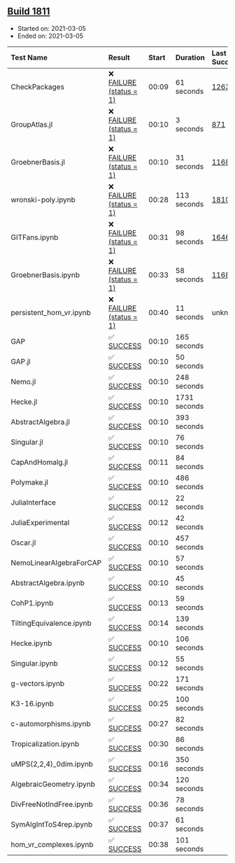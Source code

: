 ## [Build 1811](https://oscarci.mathematik.uni-kl.de/job/oscar-stable/1811/)

* Started on: 2021-03-05
* Ended on: 2021-03-05

| Test Name    | Result | Start | Duration | Last Success | First Failure |
|:-------------|:-------|:------|:---------|:-------------|:--------------|
| CheckPackages | ❌ [FAILURE (status = 1)](https://oscarci.mathematik.uni-kl.de/job/oscar-stable/1811/artifact/logs/build-1811/CheckPackages.log) | 00:09 | 61 seconds | [1263](https://oscarci.mathematik.uni-kl.de/job/oscar-stable/1263/) | [1264](https://oscarci.mathematik.uni-kl.de/job/oscar-stable/1264/) |
| GroupAtlas.jl | ❌ [FAILURE (status = 1)](https://oscarci.mathematik.uni-kl.de/job/oscar-stable/1811/artifact/logs/build-1811/GroupAtlas.jl.log) | 00:10 | 3 seconds | [871](https://oscarci.mathematik.uni-kl.de/job/oscar-stable/871/) | [872](https://oscarci.mathematik.uni-kl.de/job/oscar-stable/872/) |
| GroebnerBasis.jl | ❌ [FAILURE (status = 1)](https://oscarci.mathematik.uni-kl.de/job/oscar-stable/1811/artifact/logs/build-1811/GroebnerBasis.jl.log) | 00:10 | 31 seconds | [1168](https://oscarci.mathematik.uni-kl.de/job/oscar-stable/1168/) | [1169](https://oscarci.mathematik.uni-kl.de/job/oscar-stable/1169/) |
| wronski-poly.ipynb | ❌ [FAILURE (status = 1)](https://oscarci.mathematik.uni-kl.de/job/oscar-stable/1811/artifact/logs/build-1811/wronski-poly.ipynb.log) | 00:28 | 113 seconds | [1810](https://oscarci.mathematik.uni-kl.de/job/oscar-stable/1810/) | [1811](https://oscarci.mathematik.uni-kl.de/job/oscar-stable/1811/) |
| GITFans.ipynb | ❌ [FAILURE (status = 1)](https://oscarci.mathematik.uni-kl.de/job/oscar-stable/1811/artifact/logs/build-1811/GITFans.ipynb.log) | 00:31 | 98 seconds | [1646](https://oscarci.mathematik.uni-kl.de/job/oscar-stable/1646/) | [1647](https://oscarci.mathematik.uni-kl.de/job/oscar-stable/1647/) |
| GroebnerBasis.ipynb | ❌ [FAILURE (status = 1)](https://oscarci.mathematik.uni-kl.de/job/oscar-stable/1811/artifact/logs/build-1811/GroebnerBasis.ipynb.log) | 00:33 | 58 seconds | [1168](https://oscarci.mathematik.uni-kl.de/job/oscar-stable/1168/) | [1169](https://oscarci.mathematik.uni-kl.de/job/oscar-stable/1169/) |
| persistent_hom_vr.ipynb | ❌ [FAILURE (status = 1)](https://oscarci.mathematik.uni-kl.de/job/oscar-stable/1811/artifact/logs/build-1811/persistent_hom_vr.ipynb.log) | 00:40 | 11 seconds | unknown | unknown |
| GAP | ✅ [SUCCESS](https://oscarci.mathematik.uni-kl.de/job/oscar-stable/1811/artifact/logs/build-1811/GAP.log) | 00:10 | 165 seconds |  |  |
| GAP.jl | ✅ [SUCCESS](https://oscarci.mathematik.uni-kl.de/job/oscar-stable/1811/artifact/logs/build-1811/GAP.jl.log) | 00:10 | 50 seconds |  |  |
| Nemo.jl | ✅ [SUCCESS](https://oscarci.mathematik.uni-kl.de/job/oscar-stable/1811/artifact/logs/build-1811/Nemo.jl.log) | 00:10 | 248 seconds |  |  |
| Hecke.jl | ✅ [SUCCESS](https://oscarci.mathematik.uni-kl.de/job/oscar-stable/1811/artifact/logs/build-1811/Hecke.jl.log) | 00:10 | 1731 seconds |  |  |
| AbstractAlgebra.jl | ✅ [SUCCESS](https://oscarci.mathematik.uni-kl.de/job/oscar-stable/1811/artifact/logs/build-1811/AbstractAlgebra.jl.log) | 00:10 | 393 seconds |  |  |
| Singular.jl | ✅ [SUCCESS](https://oscarci.mathematik.uni-kl.de/job/oscar-stable/1811/artifact/logs/build-1811/Singular.jl.log) | 00:10 | 76 seconds |  |  |
| CapAndHomalg.jl | ✅ [SUCCESS](https://oscarci.mathematik.uni-kl.de/job/oscar-stable/1811/artifact/logs/build-1811/CapAndHomalg.jl.log) | 00:11 | 84 seconds |  |  |
| Polymake.jl | ✅ [SUCCESS](https://oscarci.mathematik.uni-kl.de/job/oscar-stable/1811/artifact/logs/build-1811/Polymake.jl.log) | 00:10 | 486 seconds |  |  |
| JuliaInterface | ✅ [SUCCESS](https://oscarci.mathematik.uni-kl.de/job/oscar-stable/1811/artifact/logs/build-1811/JuliaInterface.log) | 00:12 | 22 seconds |  |  |
| JuliaExperimental | ✅ [SUCCESS](https://oscarci.mathematik.uni-kl.de/job/oscar-stable/1811/artifact/logs/build-1811/JuliaExperimental.log) | 00:12 | 42 seconds |  |  |
| Oscar.jl | ✅ [SUCCESS](https://oscarci.mathematik.uni-kl.de/job/oscar-stable/1811/artifact/logs/build-1811/Oscar.jl.log) | 00:10 | 457 seconds |  |  |
| NemoLinearAlgebraForCAP | ✅ [SUCCESS](https://oscarci.mathematik.uni-kl.de/job/oscar-stable/1811/artifact/logs/build-1811/NemoLinearAlgebraForCAP.log) | 00:10 | 57 seconds |  |  |
| AbstractAlgebra.ipynb | ✅ [SUCCESS](https://oscarci.mathematik.uni-kl.de/job/oscar-stable/1811/artifact/logs/build-1811/AbstractAlgebra.ipynb.log) | 00:10 | 45 seconds |  |  |
| CohP1.ipynb | ✅ [SUCCESS](https://oscarci.mathematik.uni-kl.de/job/oscar-stable/1811/artifact/logs/build-1811/CohP1.ipynb.log) | 00:13 | 59 seconds |  |  |
| TiltingEquivalence.ipynb | ✅ [SUCCESS](https://oscarci.mathematik.uni-kl.de/job/oscar-stable/1811/artifact/logs/build-1811/TiltingEquivalence.ipynb.log) | 00:14 | 139 seconds |  |  |
| Hecke.ipynb | ✅ [SUCCESS](https://oscarci.mathematik.uni-kl.de/job/oscar-stable/1811/artifact/logs/build-1811/Hecke.ipynb.log) | 00:10 | 106 seconds |  |  |
| Singular.ipynb | ✅ [SUCCESS](https://oscarci.mathematik.uni-kl.de/job/oscar-stable/1811/artifact/logs/build-1811/Singular.ipynb.log) | 00:12 | 55 seconds |  |  |
| g-vectors.ipynb | ✅ [SUCCESS](https://oscarci.mathematik.uni-kl.de/job/oscar-stable/1811/artifact/logs/build-1811/g-vectors.ipynb.log) | 00:22 | 171 seconds |  |  |
| K3-16.ipynb | ✅ [SUCCESS](https://oscarci.mathematik.uni-kl.de/job/oscar-stable/1811/artifact/logs/build-1811/K3-16.ipynb.log) | 00:25 | 100 seconds |  |  |
| c-automorphisms.ipynb | ✅ [SUCCESS](https://oscarci.mathematik.uni-kl.de/job/oscar-stable/1811/artifact/logs/build-1811/c-automorphisms.ipynb.log) | 00:27 | 82 seconds |  |  |
| Tropicalization.ipynb | ✅ [SUCCESS](https://oscarci.mathematik.uni-kl.de/job/oscar-stable/1811/artifact/logs/build-1811/Tropicalization.ipynb.log) | 00:30 | 86 seconds |  |  |
| uMPS(2,2,4)_0dim.ipynb | ✅ [SUCCESS](https://oscarci.mathematik.uni-kl.de/job/oscar-stable/1811/artifact/logs/build-1811/uMPS-2-2-4-_0dim.ipynb.log) | 00:16 | 350 seconds |  |  |
| AlgebraicGeometry.ipynb | ✅ [SUCCESS](https://oscarci.mathematik.uni-kl.de/job/oscar-stable/1811/artifact/logs/build-1811/AlgebraicGeometry.ipynb.log) | 00:34 | 120 seconds |  |  |
| DivFreeNotIndFree.ipynb | ✅ [SUCCESS](https://oscarci.mathematik.uni-kl.de/job/oscar-stable/1811/artifact/logs/build-1811/DivFreeNotIndFree.ipynb.log) | 00:36 | 78 seconds |  |  |
| SymAlgIntToS4rep.ipynb | ✅ [SUCCESS](https://oscarci.mathematik.uni-kl.de/job/oscar-stable/1811/artifact/logs/build-1811/SymAlgIntToS4rep.ipynb.log) | 00:37 | 61 seconds |  |  |
| hom_vr_complexes.ipynb | ✅ [SUCCESS](https://oscarci.mathematik.uni-kl.de/job/oscar-stable/1811/artifact/logs/build-1811/hom_vr_complexes.ipynb.log) | 00:38 | 101 seconds |  |  |
